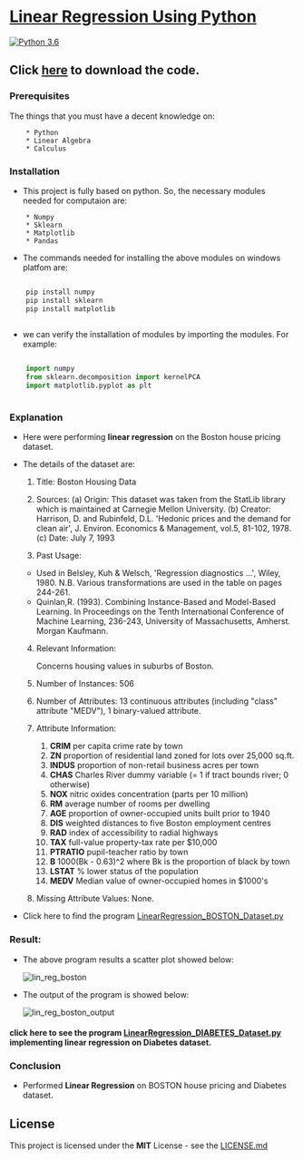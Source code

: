 # [Linear Regression Using Python](https://en.wikipedia.org/wiki/Linear_regression)

[![Python 3.6](https://img.shields.io/badge/python-3.6-green.svg)](https://www.python.org/downloads/release/python-360/)

## Click [here](https://github.com/syamkakarla98/Linear-Regression/releases) to download the code.

### Prerequisites

The things that you must have a decent knowledge on: 
```
    * Python
    * Linear Algebra
    * Calculus
```

### Installation

* This project is fully based on python. So, the necessary modules needed for computaion are:
```
    * Numpy
    * Sklearn
    * Matplotlib
    * Pandas
```
* The commands needed for installing the above modules on windows platfom are:
```python

    pip install numpy
    pip install sklearn
    pip install matplotlib
 
```
* we can verify the installation of modules by  importing the modules. For example:
```python

    import numpy
    from sklearn.decomposition import kernelPCA 
    import matplotlib.pyplot as plt
    
```
### Explanation 

* Here were performing **linear regression** on the Boston house pricing dataset.
* The details of the dataset are:
  1. Title: Boston Housing Data

  2. Sources:
    (a) Origin:  This dataset was taken from the StatLib library which is
                maintained at Carnegie Mellon University.
    (b) Creator:  Harrison, D. and Rubinfeld, D.L. 'Hedonic prices and the 
                 demand for clean air', J. Environ. Economics & Management,
                 vol.5, 81-102, 1978.
    (c) Date: July 7, 1993

  3. Past Usage:
   -   Used in Belsley, Kuh & Welsch, 'Regression diagnostics ...', Wiley, 
       1980.   N.B. Various transformations are used in the table on
       pages 244-261.
    -  Quinlan,R. (1993). Combining Instance-Based and Model-Based Learning.
       In Proceedings on the Tenth International Conference of Machine 
       Learning, 236-243, University of Massachusetts, Amherst. Morgan
       Kaufmann.

  4. Relevant Information:

      Concerns housing values in suburbs of Boston.

  5. Number of Instances: 506

  6. Number of Attributes: 13 continuous attributes (including "class"
                         attribute "MEDV"), 1 binary-valued attribute.

  7. Attribute Information:

      1. **CRIM**      per capita crime rate by town
      2. **ZN**        proportion of residential land zoned for lots over 25,000 sq.ft.
      3. **INDUS**     proportion of non-retail business acres per town
      4. **CHAS**      Charles River dummy variable (= 1 if tract bounds river; 0 otherwise)
      5. **NOX**       nitric oxides concentration (parts per 10 million)
      6. **RM**        average number of rooms per dwelling
      7. **AGE**       proportion of owner-occupied units built prior to 1940
      8. **DIS**       weighted distances to five Boston employment centres
      9. **RAD**       index of accessibility to radial highways
      10. **TAX**      full-value property-tax rate per $10,000
      11. **PTRATIO**  pupil-teacher ratio by town
      12. **B**        1000(Bk - 0.63)^2 where Bk is the proportion of black by town
      13. **LSTAT**    % lower status of the population
      14. **MEDV**     Median value of owner-occupied homes in $1000's

    8. Missing Attribute Values:  None.

* Click here to find the program [LinearRegression_BOSTON_Dataset.py](https://github.com/syamkakarla98/Linear-Regression/blob/master/LinearRegression_BOSTON_Dataset.py)

### Result:

* The above program results a scatter plot showed below:
    
    ![lin_reg_boston](https://user-images.githubusercontent.com/36328597/43992265-c0a304ca-9d31-11e8-89d3-931ca3e3227f.png)
    
* The output of the program is showed below:

    ![lin_reg_boston_output](https://user-images.githubusercontent.com/36328597/43992266-c0ddbc78-9d31-11e8-83bb-7076dafc4526.PNG)

 
#### click here to see the program [LinearRegression_DIABETES_Dataset.py](https://github.com/syamkakarla98/Linear-Regression/blob/master/LinearRegression_DIABETES_Dataset.py) implementing linear regression on Diabetes dataset.


### Conclusion 

   * Performed **Linear Regression** on BOSTON house pricing and Diabetes dataset.
   

## License

This project is licensed under the **MIT** License - see the [LICENSE.md](https://github.com/syamkakarla98/Linear-Regression/blob/master/LICENSE.md)
